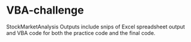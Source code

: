 # VBA-challenge
StockMarketAnalysis
Outputs include snips of Excel spreadsheet output and VBA code for both the practice code and the final code. 
